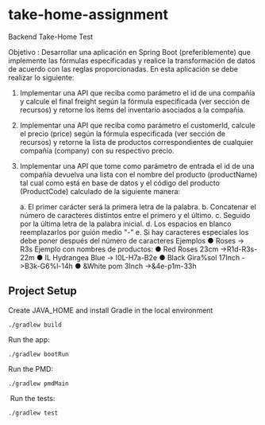 # take-home-assignment
Backend Take-Home Test

Objetivo  : Desarrollar una aplicación en Spring Boot  (preferiblemente) que implemente  las fórmulas especificadas y realice la transformación de datos de acuerdo con las  reglas proporcionadas. 
En esta aplicación se debe realizar lo siguiente:  


1.   Implementar una API que reciba como parámetro el id de una compañía y  calcule el final freight según la fórmula especificada (ver sección de recursos) y  retorne los ítems del inventario asociados a la compañía.  
2.   Implementar una API que reciba como parámetro el customerId, calcule el precio  (price) según la fórmula especificada (ver sección de recursos) y retorne la lista  de productos correspondientes de cualquier compañía (company) con su  respectivo precio.
3.   Implementar una API que tome como parámetro de entrada el id de una  compañía devuelva una lista con el nombre del producto (productName) tal cual  como está en base de datos y el código del producto (ProductCode) calculado  de la siguiente manera:

      a.   El primer carácter será la primera letra de la palabra.
      b.   Concatenar el número de caracteres distintos entre el primero y el último.
      c.   Seguido por la última letra de la palabra inicial.
      d.   Los espacios en blanco reemplazarlos por guión medio  "-"
      e.   Si hay caracteres especiales los debe poner después del número de  caracteres
            Ejemplos  ●   Roses  ->  R3s  Ejemplo con nombres de productos:  ●   Red Roses 23cm  ->R1d-R3s-22m  ●   IL Hydrangea Blue  ->   I0L-H7a-B2e  ●   Black Gira%sol 17Inch ->B3k-G6%l-14h  ●   &White pom 3Inch ->&4e-p1m-33h 


## Project Setup

Create JAVA_HOME and install Gradle in the local environment
```
./gradlew build
```

Run the app:
```
./gradlew bootRun
```

Run the PMD:
```
./gradlew pmdMain
```
​
Run the tests:
```
./gradlew test
```
